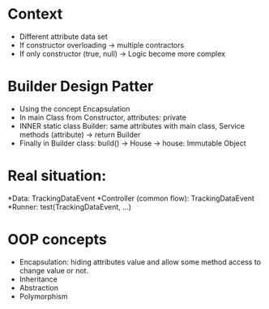 # Context
* Different attribute data set
* If constructor overloading  -> multiple contractors
* If only constructor (true, null)  -> Logic become more complex


# Builder Design Patter
* Using the concept Encapsulation
* In main Class from Constructor, attributes: private
* INNER static class Builder: same attributes with main class,
Service methods (attribute) -> return Builder
* Finally in Builder class: build() -> House -> house: Immutable Object

# Real situation:
*Data: TrackingDataEvent
*Controller (common flow): TrackingDataEvent
*Runner: test(TrackingDataEvent, ...)

# OOP concepts
* Encapsulation: hiding attributes value and allow some method access to change value or not.
* Inheritance
* Abstraction
* Polymorphism